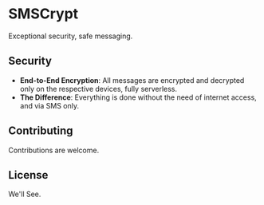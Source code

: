# SMSCrypt
Exceptional security, safe messaging. 

## Security

- **End-to-End Encryption**: All messages are encrypted and decrypted only on the respective devices, fully serverless.
- **The Difference**: Everything is done without the need of internet access, and via SMS only.

## Contributing

Contributions are welcome.

## License

We'll See.
